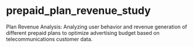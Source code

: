 # prepaid_plan_revenue_study
Plan Revenue Analysis: Analyzing user behavior and revenue generation of different prepaid plans to optimize advertising budget based on telecommunications customer data.
